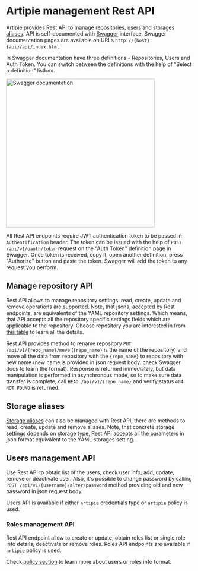 # Artipie management Rest API

Artipie provides Rest API to manage [repositories](./Configuration-Repository), [users](./Configuration-Credentials) 
and [storages aliases](./Configuration-Storage#Storage-Aliases). API is self-documented with [Swagger](https://swagger.io/)
interface, Swagger documentation pages are available on URLs `http://{host}:{api}/api/index.html`.

In Swagger documentation have three definitions - Repositories, Users and Auth Token. You can switch
between the definitions with the help of "Select a definition" listbox.

<img src="https://user-images.githubusercontent.com/14931449/193015387-3e25f937-7f23-4b27-884c-f183ca9dc8a0.png" alt="Swagger documentation" width="400"/>

All Rest API endpoints require JWT authentication token to be passed in `Authentification` header. 
The token can be issued with the help of `POST /api/v1/oauth/token` request on the "Auth Token" 
definition page in Swagger. Once token is received, copy it, open another definition, press 
"Authorize" button and paste the token. Swagger will add the token to any request you perform.

## Manage repository API

Rest API allows to manage repository settings: read, create, update and remove operations are supported. 
Note, that jsons, accepted by Rest endpoints, are equivalents of the YAML repository settings. Which means, 
that API accepts all the repository specific settings fields which are applicable to the repository. 
Choose repository you are interested in from [this table](./Configuration-Repository#Supported-repository-types) 
to learn all the details. 

Rest API provides method to rename repository `PUT /api/v1/{repo_name}/move` (`{repo_name}` is the 
name of the repository) and move all the data
from repository with the `{repo_name}` to repository with new name (new name is provided in json 
request body, check Swagger docs to learn the format). Response is returned immediately, but data 
manipulation is performed in asynchronous mode, so to make sure data transfer is complete, 
call `HEAD /api/v1/{repo_name}` and verify status `404 NOT FOUND` is returned.

## Storage aliases
[Storage aliases](./Configuration-Storage#Storage-Aliases) can also be managed with Rest API, 
there are methods to read, create, update and remove aliases. Note, that concrete storage settings 
depends on storage type, Rest API accepts all the parameters in json format equivalent to the 
YAML storages setting. 

## Users management API

Use Rest API to obtain list of the users, check user info, add, update, remove or deactivate user. Also, it's
possible to change password by calling `POST /api/v1/{username}/alter/password` method providing
old and new password in json request body.

Users API is available if either `artipie` credentials type or `artipie` policy is used.  

### Roles management API

Rest API endpoint allow to create or update, obtain roles list or single role info details, 
deactivate or remove roles. Roles API endpoints are available if `artipie` policy is used.

Check [policy section](./Configuration-Policy) to learn more about users or roles info format.